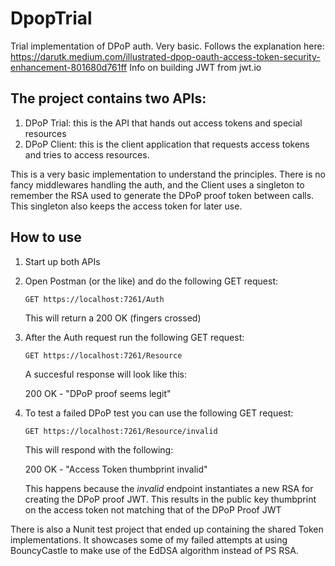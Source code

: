 # DpopTrial
Trial implementation of DPoP auth. Very basic. 
Follows the explanation here: https://darutk.medium.com/illustrated-dpop-oauth-access-token-security-enhancement-801680d761ff
Info on building JWT from jwt.io

## The project contains two APIs:
1. DPoP Trial: this is the API that hands out access tokens and special resources
2. DPoP Client: this is the client application that requests access tokens and tries to access resources.

This is a very basic implementation to understand the principles. There is no fancy middlewares handling the auth, and the Client uses a singleton to remember the RSA used to generate the DPoP proof token between calls. This singleton also keeps the access token for later use. 

## How to use
1. Start up both APIs
1. Open Postman (or the like) and do the following GET request:
   
   `GET https://localhost:7261/Auth`
   
   This will return a 200 OK (fingers crossed)
1. After the Auth request run the following GET request:
   
   `GET https://localhost:7261/Resource`
  
   A succesful response will look like this:

   200 OK - "DPoP proof seems legit"

1. To test a failed DPoP test you can use the following GET request:
   
   `GET https://localhost:7261/Resource/invalid`

   This will respond with the following:

   200 OK - "Access Token thumbprint invalid"

   This happens because the _invalid_ endpoint instantiates a new RSA for creating the DPoP proof JWT. This results in the public key thumbprint  on the access token not matching that of the DPoP Proof JWT
  
There is also a Nunit test project that ended up containing the shared Token implementations. It showcases some of my failed attempts at using BouncyCastle to make use of the EdDSA algorithm instead of PS RSA.
